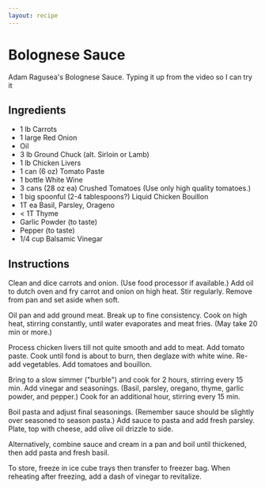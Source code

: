 ```yaml
---
layout: recipe
---
```


# Bolognese Sauce
Adam Ragusea's Bolognese Sauce. Typing it up from the video so I can try it

## Ingredients
* 1 lb Carrots
* 1 large Red Onion
* Oil
* 3 lb Ground Chuck (alt. Sirloin or Lamb) 
* 1 lb Chicken Livers
* 1 can (6 oz) Tomato Paste
* 1 bottle White Wine
* 3 cans (28 oz ea) Crushed Tomatoes (Use only high quality tomatoes.)
* 1 big spoonful (2-4 tablespoons?) Liquid Chicken Bouillon
* 1T ea Basil, Parsley, Orageno
* < 1T Thyme
* Garlic Powder (to taste)
* Pepper (to taste)
* 1/4 cup Balsamic Vinegar 

## Instructions
Clean and dice carrots and onion. (Use food processor if available.) Add oil to dutch oven and fry carrot and onion on high heat. Stir regularly. Remove from pan and set aside when soft.

Oil pan and add ground meat. Break up to fine consistency. Cook on high heat, stirring constantly, until water evaporates and meat fries. (May take 20 min or more.)

Process chicken livers till not quite smooth and add to meat. Add tomato paste. Cook until fond is about to burn, then deglaze with white wine. Re-add vegetables. Add tomatoes and bouillon.

Bring to a slow simmer ("burble") and cook for 2 hours, stirring every 15 min. Add vinegar and seasonings. (Basil, parsley, oregano, thyme, garlic powder, and pepper.) Cook for an additional hour, stirring every 15 min.

Boil pasta and adjust final seasonings. (Remember sauce should be slightly over seasoned to season pasta.) Add sauce to pasta and add fresh parsley. Plate, top with cheese, add olive oil drizzle to side.

Alternatively, combine sauce and cream in a pan and boil until thickened, then add pasta and fresh basil.

To store, freeze in ice cube trays then transfer to freezer bag. When reheating after freezing, add a dash of vinegar to revitalize.
